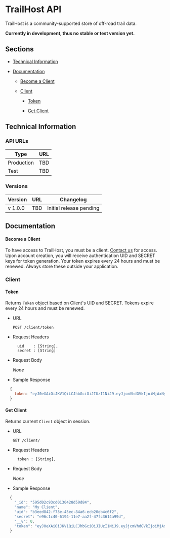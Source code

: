 # TrailHost API

TrailHost is a community-supported store of off-road trail data.

**Currently in development, thus no stable or test version yet.**

## Sections

* [Technical Information](#technical-information)

* [Documentation](#documentation)

  * [Become a Client](#become-a-client)

  * [Client](#client)

    * [Token](#token)

    * [Get Client](#get-client)

## Technical Information
### API URLs

| Type | URL |
| ------ | ------ |
| Production | TBD |
| Test | TBD |

### Versions

| Version | URL | Changelog |
| ----- | ------ | ------ |
| v 1.0.0 | TBD | Initial release pending |

## Documentation
#### Become a Client
To have access to TrailHost, you must be a client. [Contact us](mailto:shelby@shelbysolomon.net) for access. Upon account creation, you will receive authentication UID and SECRET keys for token generation. Your token expires every 24 hours and must be renewed. Always store these outside your application.

### Client
#### Token

  Returns `Token` object based on Client's UID and SECRET. Tokens expire every 24 hours and must be renewed.

  * URL

    `POST /client/token`

  * Request Headers

    ```
      uid    : [String],
      secret : [String]
    ```

  * Request Body

    *None*

  * Sample Response
  ```javascript
    {
      token: "eyJ0eXAiOiJKV1QiLCJhbGciOiJIUzI1NiJ9.eyJjcmVhdGVkIjoiMjAxNy0wNy0wNVQxNzowNzo1MS4yOTRaIn0.dDIeUGZ52xVDrUXa5itPzTgmPfQxmfbWs-E8iXF0h1A"
    }
  ```

#### Get Client

  Returns current `Client` object in session.

  * URL

    `GET /client/`

  * Request Headers

    ```
      token : [String],
    ```

  * Request Body

    *None*

  * Sample Response
  ```javascript
    {
      "_id": "595d02c93cd0130428d59d84",
      "name": "My Client",
      "uid": "b3eed842-f73e-45ec-84a6-ecb20eb4c6f2",
      "secret": "e96c1c40-6194-11e7-aa2f-47fc3614a99d",
      "__v": 0,
      "token": "eyJ0eXAiOiJKV1QiLCJhbGciOiJIUzI1NiJ9.eyJjcmVhdGVkIjoiMjAxNy0wNy0wNVQxOToxNjo1NC41MzBaIn0.AR3AvGp9oRAaxk107Rtxt4WnfsjYkfHnMcDJxQj_bwo"
    }
  ```
